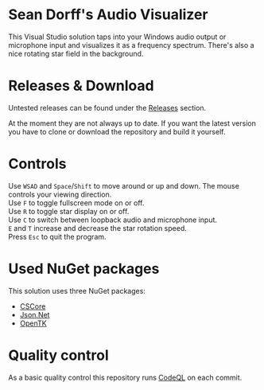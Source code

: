 # Sean Dorff's Audio Visualizer
This Visual Studio solution taps into your Windows audio output or microphone input and visualizes it as a frequency spectrum. There's also a nice rotating star field in the background.

# Releases & Download
Untested releases can be found under the [Releases](https://github.com/SeanDorff/Sean-Dorff-s-Audio-Visualizer/releases) section.

At the moment they are not always up to date. If you want the latest version you have to clone or download the repository and build it yourself.

# Controls
Use `WSAD` and `Space`/`Shift` to move around or up and down. The mouse controls your viewing direction.  
Use `F` to toggle fullscreen mode on or off.  
Use `R` to toggle star display on or off.  
Use `C` to switch between loopback audio and microphone input.  
`E` and `T` increase and decrease the star rotation speed.  
Press `Esc` to quit the program.

# Used NuGet packages
This solution uses three NuGet packages:
- [CSCore](https://github.com/filoe/cscore)
- [Json.Net](https://github.com/JamesNK/Newtonsoft.Json)
- [OpenTK](https://github.com/opentk/opentk)

# Quality control
As a basic quality control this repository runs [CodeQL](https://github.com/github/codeql) on each commit.
